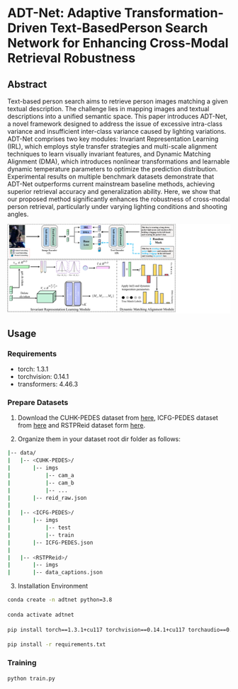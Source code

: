 # ADT-Net: Adaptive Transformation-Driven Text-BasedPerson Search Network for Enhancing Cross-Modal Retrieval Robustness

## Abstract

Text-based person search aims to retrieve person images matching a given textual description. The challenge lies in mapping images and textual descriptions into a unified semantic space. This paper introduces ADT-Net, a novel framework designed to address the issue of excessive intra-class variance and insufficient inter-class variance caused by lighting variations. ADT-Net comprises two key modules: Invariant Representation Learning (IRL), which employs style transfer strategies and multi-scale alignment techniques to learn visually invariant features, and Dynamic Matching Alignment (DMA), which introduces nonlinear transformations and learnable dynamic temperature parameters to optimize the prediction distribution. Experimental results on multiple benchmark datasets demonstrate that ADT-Net outperforms current mainstream baseline methods, achieving superior retrieval accuracy and generalization ability. Here, we show that our proposed method significantly enhances the robustness of cross-modal person retrieval, particularly under varying lighting conditions and shooting angles.

![](/img/framework.png "Magic Gardens")

## Usage

### Requirements
* torch: 1.3.1
* torchvision: 0.14.1
* transformers: 4.46.3

### Prepare Datasets
1. Download the CUHK-PEDES dataset from [here](https://github.com/ShuangLI59/Person-Search-with-Natural-Language-Description), ICFG-PEDES dataset from [here](https://github.com/zifyloo/SSAN) and RSTPReid dataset form [here](https://github.com/NjtechCVLab/RSTPReid-Dataset).

2. Organize them in your dataset root dir folder as follows:
```bash
|-- data/
|   |-- <CUHK-PEDES>/
|       |-- imgs
|           |-- cam_a
|           |-- cam_b
|           |-- ...
|       |-- reid_raw.json
|
|   |-- <ICFG-PEDES>/
|       |-- imgs
|           |-- test
|           |-- train
|       |-- ICFG-PEDES.json
|
|   |-- <RSTPReid>/
|       |-- imgs
|       |-- data_captions.json
```


3. Installation Environment

```bash
conda create -n adtnet python=3.8

conda activate adtnet

pip install torch==1.3.1+cu117 torchvision==0.14.1+cu117 torchaudio==0.13.1+cu117

pip install -r requirements.txt
```

### Training
```bash
python train.py
```
